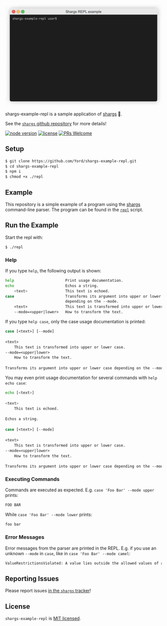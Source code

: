 ![pxi teaser][teaser]

shargs-example-repl is a sample application of [shargs][shargs] 🦈.

See the [`shargs` github repository][shargs] for more details!

[![node version][shield-node]][node]
[![license][shield-license]][license]
[![PRs Welcome][shield-prs]][contribute]

## Setup

```bash
$ git clone https://github.com/Yord/shargs-example-repl.git
$ cd shargs-example-repl
$ npm i
$ chmod +x ./repl
```

## Example

This repository is a simple example of a program using the [shargs][shargs] command-line parser.
The program can be found in the [`repl`][repl] script.

## Run the Example

Start the repl with:

```bash
$ ./repl
```

### Help

If you type `help`, the following output is shown:

```bash
help                       Print usage documentation.                           
echo                       Echos a string.                                      
    <text>                 This text is echoed.                                 
case                       Transforms its argument into upper or lower case     
                           depending on the --mode.                             
    <text>                 This text is transformed into upper or lower case.   
    --mode=<upper|lower>   How to transform the text.                           
```

If you type `help case`, only the case usage documentation is printed:

```bash
case [<text>] [--mode]                                                          
                                                                                
<text>                                                                          
    This text is transformed into upper or lower case.                          
--mode=<upper|lower>                                                            
    How to transform the text.                                                  
                                                                                
Transforms its argument into upper or lower case depending on the --mode.       
```

You may even print usage documentation for several commands with `help echo case`:

```bash
echo [<text>]                                                                   
                                                                                
<text>                                                                          
    This text is echoed.                                                        
                                                                                
Echos a string.                                                                 

case [<text>] [--mode]                                                          
                                                                                
<text>                                                                          
    This text is transformed into upper or lower case.                          
--mode=<upper|lower>                                                            
    How to transform the text.                                                  
                                                                                
Transforms its argument into upper or lower case depending on the --mode.       
```

### Executing Commands

Commands are executed as expected.
E.g. `case 'Foo Bar' --mode upper` prints:

```bash
FOO BAR
```

While `case 'Foo Bar' --mode lower` prints:

```bash
foo bar
```

### Error Messages

Error messages from the parser are printed in the REPL.
E.g. if you use an unknown `--mode` in `case`, like in `case 'Foo Bar' --mode camel`:

```bash
ValueRestrictionsViolated: A value lies outside the allowed values of an option.
```

## Reporting Issues

Please report issues [in the `shargs` tracker][issues]!

## License

`shargs-example-repl` is [MIT licensed][license].



[contribute]: https://github.com/Yord/shargs#contributing
[issues]: https://github.com/Yord/shargs/issues
[license]: https://github.com/Yord/shargs-example-repl/blob/master/LICENSE
[node]: https://nodejs.org/
[repl]: https://github.com/Yord/shargs-example-repl/blob/master/repl
[shargs]: https://github.com/Yord/shargs
[shield-license]: https://img.shields.io/badge/license-MIT-yellow.svg?labelColor=313A42
[shield-node]: https://img.shields.io/node/v/shargs?color=red&labelColor=313A42
[shield-prs]: https://img.shields.io/badge/PRs-welcome-green.svg?labelColor=313A42
[teaser]: https://github.com/Yord/shargs-example-repl/blob/master/teaser.gif?raw=true